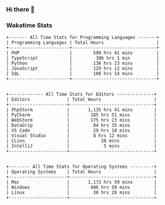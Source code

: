 ### Hi there 👋

<!--
**claserre9/claserre9** is a ✨ _special_ ✨ repository because its `README.md` (this file) appears on your GitHub profile.

Here are some ideas to get you started:

- 🔭 I’m currently working on ...
- 🌱 I’m currently learning ...
- 👯 I’m looking to collaborate on ...
- 🤔 I’m looking for help with ...
- 💬 Ask me about ...
- 📫 How to reach me: ...
- 😄 Pronouns: ...
- ⚡ Fun fact: ...
-->

[//]: # (wakatime-stats)


### Wakatime Stats
```
+------- All Time Stats for Programming Languages -------+
| Programming Languages | Total Hours                    |
+-----------------------+--------------------------------+
| PHP                   |        599 hrs 41 mins         |
| TypeScript            |         306 hrs 1 min          |
| Python                |        136 hrs 23 mins         |
| JavaScript            |        129 hrs 12 mins         |
| SQL                   |        108 hrs 14 mins         |
+-----------------------+--------------------------------+


+------------- All Time Stats for Editors --------------+
| Editors              | Total Hours                    |
+----------------------+--------------------------------+
| PhpStorm             |       1,135 hrs 41 mins        |
| PyCharm              |        185 hrs 51 mins         |
| WebStorm             |        175 hrs 23 mins         |
| DataGrip             |         84 hrs 35 mins         |
| VS Code              |         29 hrs 10 mins         |
| Visual Studio        |         8 hrs 12 mins          |
| CLion                |            28 mins             |
| IntelliJ             |             5 mins             |
+----------------------+--------------------------------+


+-------- All Time Stats for Operating Systems ---------+
| Operating Systems    | Total Hours                    |
+----------------------+--------------------------------+
| Mac                  |       1,173 hrs 59 mins        |
| Windows              |        406 hrs 59 mins         |
| Linux                |         38 hrs 28 mins         |
+----------------------+--------------------------------+
```

[//]: # (end-wakatime-stats)
































































